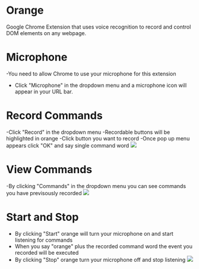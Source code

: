 # Orange
Google Chrome Extension that uses voice recognition to record and control DOM elements on any webpage. 

# Microphone
-You need to allow Chrome to use your microphone for this extension
- Click "Microphone" in the dropdown menu and a microphone icon will appear in your URL bar.

# Record Commands
-Click "Record" in the dropdown menu
-Recordable buttons will be highlighted in orange
-Click button you want to record
-Once pop up menu appears click "OK" and say single command word
![](https://s7.gifyu.com/images/orange-record.gif)

# View Commands
-By clicking "Commands" in the dropdown menu you can see commands you have previsously recorded
![](https://s7.gifyu.com/images/orange-commands.gif)

# Start and Stop
- By clicking "Start" orange will turn your microphone on and start listening for commands
- When you say "orange" plus the recorded command word the event you recorded will be executed
- By clicking "Stop" orange turn your microphone off and stop listening
![](https://s7.gifyu.com/images/orange-start-and-stop.md.gif)
